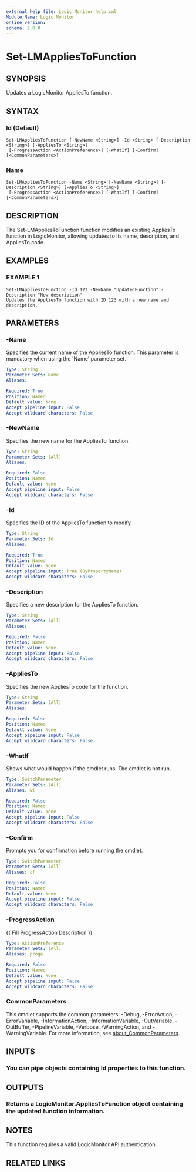 ```yaml
---
external help file: Logic.Monitor-help.xml
Module Name: Logic.Monitor
online version:
schema: 2.0.0
---
```


# Set-LMAppliesToFunction

## SYNOPSIS
Updates a LogicMonitor AppliesTo function.

## SYNTAX

### Id (Default)
```
Set-LMAppliesToFunction [-NewName <String>] -Id <String> [-Description <String>] [-AppliesTo <String>]
 [-ProgressAction <ActionPreference>] [-WhatIf] [-Confirm] [<CommonParameters>]
```

### Name
```
Set-LMAppliesToFunction -Name <String> [-NewName <String>] [-Description <String>] [-AppliesTo <String>]
 [-ProgressAction <ActionPreference>] [-WhatIf] [-Confirm] [<CommonParameters>]
```

## DESCRIPTION
The Set-LMAppliesToFunction function modifies an existing AppliesTo function in LogicMonitor, allowing updates to its name, description, and AppliesTo code.

## EXAMPLES

### EXAMPLE 1
```
Set-LMAppliesToFunction -Id 123 -NewName "UpdatedFunction" -Description "New description"
Updates the AppliesTo function with ID 123 with a new name and description.
```

## PARAMETERS

### -Name
Specifies the current name of the AppliesTo function.
This parameter is mandatory when using the 'Name' parameter set.

```yaml
Type: String
Parameter Sets: Name
Aliases:

Required: True
Position: Named
Default value: None
Accept pipeline input: False
Accept wildcard characters: False
```

### -NewName
Specifies the new name for the AppliesTo function.

```yaml
Type: String
Parameter Sets: (All)
Aliases:

Required: False
Position: Named
Default value: None
Accept pipeline input: False
Accept wildcard characters: False
```

### -Id
Specifies the ID of the AppliesTo function to modify.

```yaml
Type: String
Parameter Sets: Id
Aliases:

Required: True
Position: Named
Default value: None
Accept pipeline input: True (ByPropertyName)
Accept wildcard characters: False
```

### -Description
Specifies a new description for the AppliesTo function.

```yaml
Type: String
Parameter Sets: (All)
Aliases:

Required: False
Position: Named
Default value: None
Accept pipeline input: False
Accept wildcard characters: False
```

### -AppliesTo
Specifies the new AppliesTo code for the function.

```yaml
Type: String
Parameter Sets: (All)
Aliases:

Required: False
Position: Named
Default value: None
Accept pipeline input: False
Accept wildcard characters: False
```

### -WhatIf
Shows what would happen if the cmdlet runs.
The cmdlet is not run.

```yaml
Type: SwitchParameter
Parameter Sets: (All)
Aliases: wi

Required: False
Position: Named
Default value: None
Accept pipeline input: False
Accept wildcard characters: False
```

### -Confirm
Prompts you for confirmation before running the cmdlet.

```yaml
Type: SwitchParameter
Parameter Sets: (All)
Aliases: cf

Required: False
Position: Named
Default value: None
Accept pipeline input: False
Accept wildcard characters: False
```

### -ProgressAction
{{ Fill ProgressAction Description }}

```yaml
Type: ActionPreference
Parameter Sets: (All)
Aliases: proga

Required: False
Position: Named
Default value: None
Accept pipeline input: False
Accept wildcard characters: False
```

### CommonParameters
This cmdlet supports the common parameters: -Debug, -ErrorAction, -ErrorVariable, -InformationAction, -InformationVariable, -OutVariable, -OutBuffer, -PipelineVariable, -Verbose, -WarningAction, and -WarningVariable. For more information, see [about_CommonParameters](http://go.microsoft.com/fwlink/?LinkID=113216).

## INPUTS

### You can pipe objects containing Id properties to this function.
## OUTPUTS

### Returns a LogicMonitor.AppliesToFunction object containing the updated function information.
## NOTES
This function requires a valid LogicMonitor API authentication.

## RELATED LINKS
